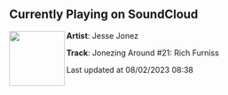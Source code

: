 ## Currently Playing on SoundCloud

[<img align="left" width="100" src="https://i1.sndcdn.com/artworks-w8uaV6gJMlRXcGLy-SUxT6Q-t500x500.jpg">](https://soundcloud.com/jessejonezmusic/jonezing-around-21-rich-furniss)

**Artist**: Jesse Jonez 

**Track**: Jonezing Around #21: Rich Furniss

Last updated at 08/02/2023 08:38
